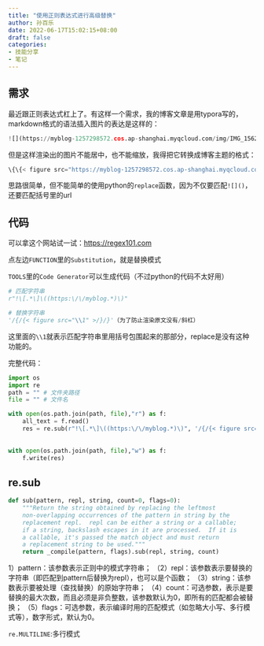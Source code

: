 ```yaml
---
title: "使用正则表达式进行高级替换"
author: 孙百乐
date: 2022-06-17T15:02:15+08:00
draft: false
categories: 
- 技能分享
- 笔记
---
```




## 需求

最近跟正则表达式杠上了。有这样一个需求，我的博客文章是用typora写的，markdown格式的语法插入图片的表达是这样的：

```python
![](https://myblog-1257298572.cos.ap-shanghai.myqcloud.com/img/IMG_1562%20%E5%A4%A7.jpeg)
```

但是这样渲染出的图片不能居中，也不能缩放，我得把它转换成博客主题的格式：

```python
\{\{< figure src="https://myblog-1257298572.cos.ap-shanghai.myqcloud.com/img/IMG_1562%20%E5%A4%A7.jpeg" >\}\}（为了防止渲染原文没有\斜杠）
```

思路很简单，但不能简单的使用python的`replace`函数，因为不仅要匹配`![]()`，还要匹配括号里的url

## 代码

可以拿这个网站试一试：https://regex101.com

点左边`FUNCTION`里的`Substitution`，就是替换模式

`TOOLS`里的`Code Generator`可以生成代码（不过python的代码不太好用）

```python
# 匹配字符串
r"!\[.*\]\((https:\/\/myblog.*)\)"
```

```python
# 替换字符串
'/{/{< figure src="\\1" >/}/}'（为了防止渲染原文没有/斜杠）
```

这里面的`\\1`就表示匹配字符串里用括号包围起来的那部分，replace是没有这种功能的。

完整代码：

```python
import os
import re
path = "" # 文件夹路径
file = "" # 文件名

with open(os.path.join(path, file),"r") as f:
    all_text = f.read()
    res = re.sub(r"!\[.*\]\((https:\/\/myblog.*)\)", '/{/{< figure src="\\1" >/}/}', all_text, 0, re.MULTILINE) # （为了防止渲染原文没有/斜杠）
    
    
with open(os.path.join(path, file),"w") as f:
    f.write(res)
```

## re.sub

```python
def sub(pattern, repl, string, count=0, flags=0):
    """Return the string obtained by replacing the leftmost
    non-overlapping occurrences of the pattern in string by the
    replacement repl.  repl can be either a string or a callable;
    if a string, backslash escapes in it are processed.  If it is
    a callable, it's passed the match object and must return
    a replacement string to be used."""
    return _compile(pattern, flags).sub(repl, string, count)
```
1）pattern：该参数表示正则中的模式字符串；
（2）repl：该参数表示要替换的字符串（即匹配到pattern后替换为repl），也可以是个函数；
（3）string：该参数表示要被处理（查找替换）的原始字符串；
（4）count：可选参数，表示是要替换的最大次数，而且必须是非负整数，该参数默认为0，即所有的匹配都会被替换；
（5）flags：可选参数，表示编译时用的匹配模式（如忽略大小写、多行模式等），数字形式，默认为0。

`re.MULTILINE`:多行模式



